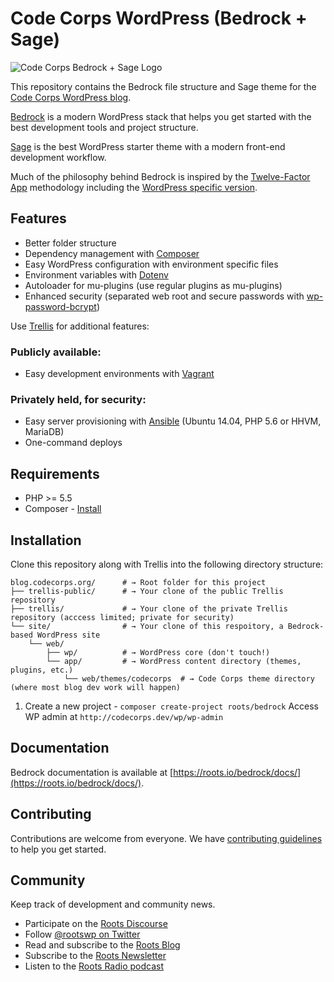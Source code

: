 # Code Corps WordPress (Bedrock + Sage)

![Code Corps Bedrock + Sage Logo](https://d3pgew4wbk2vb1.cloudfront.net/images/github/code-corps-site.png)

This repository contains the Bedrock file structure and Sage theme for the [Code Corps WordPress blog](https://blog.codecorps.org).

[Bedrock](https://roots.io/bedrock/) is a modern WordPress stack that helps you get started with the best development tools and project structure.

[Sage](https://roots.io/sage/) is the best WordPress starter theme with a modern front-end development workflow.

Much of the philosophy behind Bedrock is inspired by the [Twelve-Factor App](http://12factor.net/) methodology including the [WordPress specific version](https://roots.io/twelve-factor-wordpress/).

## Features

* Better folder structure
* Dependency management with [Composer](http://getcomposer.org)
* Easy WordPress configuration with environment specific files
* Environment variables with [Dotenv](https://github.com/vlucas/phpdotenv)
* Autoloader for mu-plugins (use regular plugins as mu-plugins)
* Enhanced security (separated web root and secure passwords with [wp-password-bcrypt](https://github.com/roots/wp-password-bcrypt))

Use [Trellis](https://github.com/code-corps/blog.codecorps.org-trellis-public) for additional features:

### Publicly available:
* Easy development environments with [Vagrant](http://www.vagrantup.com/)

### Privately held, for security:
* Easy server provisioning with [Ansible](http://www.ansible.com/) (Ubuntu 14.04, PHP 5.6 or HHVM, MariaDB)
* One-command deploys

## Requirements

* PHP >= 5.5
* Composer - [Install](https://getcomposer.org/doc/00-intro.md#installation-linux-unix-osx)

## Installation

Clone this repository along with Trellis into the following directory structure:

```shell
blog.codecorps.org/      # → Root folder for this project
├── trellis-public/      # → Your clone of the public Trellis repository
├── trellis/             # → Your clone of the private Trellis repository (acccess limited; private for security)
└── site/                # → Your clone of this respoitory, a Bedrock-based WordPress site
    └── web/
        ├── wp/          # → WordPress core (don't touch!)
        └── app/         # → WordPress content directory (themes, plugins, etc.)
            └── web/themes/codecorps  # → Code Corps theme directory (where most blog dev work will happen)
```

1. Create a new project - `composer create-project roots/bedrock`
 Access WP admin at `http://codecorps.dev/wp/wp-admin`

## Documentation

Bedrock documentation is available at [https://roots.io/bedrock/docs/](https://roots.io/bedrock/docs/).

## Contributing

Contributions are welcome from everyone. We have [contributing guidelines](https://github.com/roots/guidelines/blob/master/CONTRIBUTING.md) to help you get started.

## Community

Keep track of development and community news.

* Participate on the [Roots Discourse](https://discourse.roots.io/)
* Follow [@rootswp on Twitter](https://twitter.com/rootswp)
* Read and subscribe to the [Roots Blog](https://roots.io/blog/)
* Subscribe to the [Roots Newsletter](https://roots.io/subscribe/)
* Listen to the [Roots Radio podcast](https://roots.io/podcast/)
